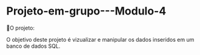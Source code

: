 # Projeto-em-grupo---Modulo-4

📜O projeto:

O objetivo deste projeto é vizualizar e manipular os dados inseridos em um banco de dados SQL.

